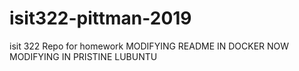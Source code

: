 # isit322-pittman-2019
isit 322 Repo for homework
MODIFYING README IN DOCKER
NOW MODIFYING IN PRISTINE LUBUNTU
